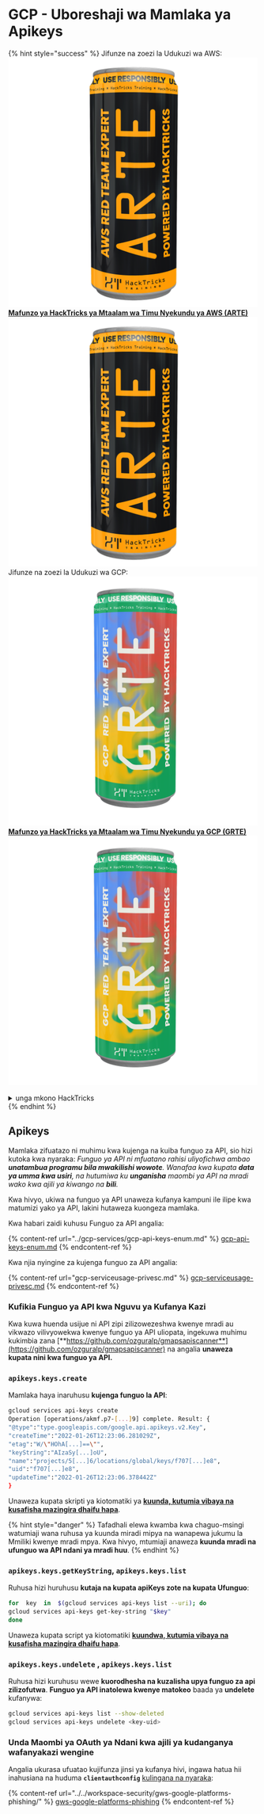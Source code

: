 # GCP - Uboreshaji wa Mamlaka ya Apikeys

{% hint style="success" %}
Jifunze na zoezi la Udukuzi wa AWS:<img src="/.gitbook/assets/image.png" alt="" data-size="line">[**Mafunzo ya HackTricks ya Mtaalam wa Timu Nyekundu ya AWS (ARTE)**](https://training.hacktricks.xyz/courses/arte)<img src="/.gitbook/assets/image.png" alt="" data-size="line">\
Jifunze na zoezi la Udukuzi wa GCP: <img src="/.gitbook/assets/image (2).png" alt="" data-size="line">[**Mafunzo ya HackTricks ya Mtaalam wa Timu Nyekundu ya GCP (GRTE)**<img src="/.gitbook/assets/image (2).png" alt="" data-size="line">](https://training.hacktricks.xyz/courses/grte)

<details>

<summary>unga mkono HackTricks</summary>

* Angalia [**mpango wa michango**](https://github.com/sponsors/carlospolop)!
* **Jiunge na** 💬 [**Kikundi cha Discord**](https://discord.gg/hRep4RUj7f) au [**kikundi cha telegram**](https://t.me/peass) au **tufuate** kwenye **Twitter** 🐦 [**@hacktricks\_live**](https://twitter.com/hacktricks\_live)**.**
* **Shiriki mbinu za udukuzi kwa kuwasilisha PRs kwa** [**HackTricks**](https://github.com/carlospolop/hacktricks) na [**HackTricks Cloud**](https://github.com/carlospolop/hacktricks-cloud) github repos.

</details>
{% endhint %}

## Apikeys

Mamlaka zifuatazo ni muhimu kwa kujenga na kuiba funguo za API, sio hizi kutoka kwa nyaraka: _Funguo ya API ni mfuatano rahisi uliyofichwa ambao **unatambua programu bila mwakilishi wowote**. Wanafaa kwa kupata **data ya umma kwa usiri**, na hutumiwa ku **unganisha** maombi ya API na mradi wako kwa ajili ya kiwango na **bili**._

Kwa hivyo, ukiwa na funguo ya API unaweza kufanya kampuni ile ilipe kwa matumizi yako ya API, lakini hutaweza kuongeza mamlaka.

Kwa habari zaidi kuhusu Funguo za API angalia:

{% content-ref url="../gcp-services/gcp-api-keys-enum.md" %}
[gcp-api-keys-enum.md](../gcp-services/gcp-api-keys-enum.md)
{% endcontent-ref %}

Kwa njia nyingine za kujenga funguo za API angalia:

{% content-ref url="gcp-serviceusage-privesc.md" %}
[gcp-serviceusage-privesc.md](gcp-serviceusage-privesc.md)
{% endcontent-ref %}

### Kufikia Funguo ya API kwa Nguvu ya Kufanya Kazi <a href="#apikeys.keys.create" id="apikeys.keys.create"></a>

Kwa kuwa huenda usijue ni API zipi zilizowezeshwa kwenye mradi au vikwazo vilivyowekwa kwenye funguo ya API uliopata, ingekuwa muhimu kukimbia zana [**https://github.com/ozguralp/gmapsapiscanner**](https://github.com/ozguralp/gmapsapiscanner) na angalia **unaweza kupata nini kwa funguo ya API.**

### `apikeys.keys.create` <a href="#apikeys.keys.create" id="apikeys.keys.create"></a>

Mamlaka haya inaruhusu **kujenga funguo la API**:
```bash
gcloud services api-keys create
Operation [operations/akmf.p7-[...]9] complete. Result: {
"@type":"type.googleapis.com/google.api.apikeys.v2.Key",
"createTime":"2022-01-26T12:23:06.281029Z",
"etag":"W/\"HOhA[...]==\"",
"keyString":"AIzaSy[...]oU",
"name":"projects/5[...]6/locations/global/keys/f707[...]e8",
"uid":"f707[...]e8",
"updateTime":"2022-01-26T12:23:06.378442Z"
}
```
Unaweza kupata skripti ya kiotomatiki ya [**kuunda, kutumia vibaya na kusafisha mazingira dhaifu hapa**](https://github.com/carlospolop/gcp\_privesc\_scripts/blob/main/tests/b-apikeys.keys.create.sh).

{% hint style="danger" %}
Tafadhali elewa kwamba kwa chaguo-msingi watumiaji wana ruhusa ya kuunda miradi mipya na wanapewa jukumu la Mmiliki kwenye mradi mpya. Kwa hivyo, mtumiaji anaweza **kuunda mradi na ufunguo wa API ndani ya mradi huu**.
{% endhint %}

### `apikeys.keys.getKeyString`, `apikeys.keys.list` <a href="#apikeys.keys.getkeystringapikeys.keys.list" id="apikeys.keys.getkeystringapikeys.keys.list"></a>

Ruhusa hizi huruhusu **kutaja na kupata apiKeys zote na kupata Ufunguo**:
```bash
for  key  in  $(gcloud services api-keys list --uri); do
gcloud services api-keys get-key-string "$key"
done
```
Unaweza kupata script ya kiotomatiki [**kuundwa, kutumia vibaya na kusafisha mazingira dhaifu hapa**](https://github.com/carlospolop/gcp\_privesc\_scripts/blob/main/tests/c-apikeys.keys.getKeyString.sh).

### `apikeys.keys.undelete` , `apikeys.keys.list` <a href="#serviceusage.apikeys.regenerateapikeys.keys.list" id="serviceusage.apikeys.regenerateapikeys.keys.list"></a>

Ruhusa hizi kuruhusu wewe **kuorodhesha na kuzalisha upya funguo za api zilizofutwa**. **Funguo ya API inatolewa kwenye matokeo** baada ya **undelete** kufanywa:
```bash
gcloud services api-keys list --show-deleted
gcloud services api-keys undelete <key-uid>
```
### Unda Maombi ya OAuth ya Ndani kwa ajili ya kudanganya wafanyakazi wengine

Angalia ukurasa ufuatao kujifunza jinsi ya kufanya hivi, ingawa hatua hii inahusiana na huduma **`clientauthconfig`** [kulingana na nyaraka](https://cloud.google.com/iap/docs/programmatic-oauth-clients#before-you-begin):

{% content-ref url="../../workspace-security/gws-google-platforms-phishing/" %}
[gws-google-platforms-phishing](../../workspace-security/gws-google-platforms-phishing/)
{% endcontent-ref %}
